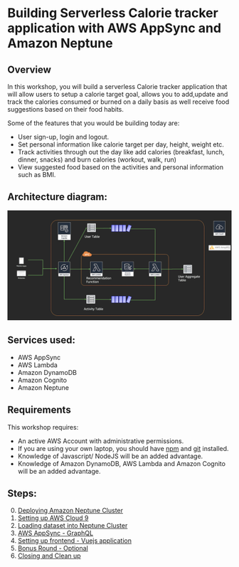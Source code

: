 # Building Serverless Calorie tracker application with AWS AppSync and Amazon Neptune

## Overview 

In this workshop, you will build a serverless Calorie tracker application that will allow users to setup a calorie target goal, allows you to add,update and track the calories consumed or burned on a daily basis as well  receive food suggestions based on their food habits.

Some of the features that you would be building today are:
- User sign-up, login and logout.
- Set personal information like calorie target per day, height, weight etc.
- Track activities through out the day like add calories (breakfast, lunch, dinner, snacks) and burn calories (workout, walk, run)
- View suggested food based on the activities and personal information such as BMI.

## Architecture diagram:

![Architecture](./images/architecture.png)

## Services used:
- AWS AppSync
- AWS Lambda
- Amazon DynamoDB
- Amazon Cognito
- Amazon Neptune

## Requirements

This workshop requires:

- An active AWS Account with administrative permissions.
- If you are using your own laptop, you should have [npm](https://docs.npmjs.com/getting-started/installing-node) and [git](https://git-scm.com/book/en/v2/Getting-Started-Installing-Git) installed.
- Knowledge of Javascript/ NodeJS will be an added advantage.
- Knowledge of Amazon DynamoDB, AWS Lambda and Amazon Cognito will be an added advantage.

## Steps:
0. [Deploying Amazon Neptune Cluster](./0_NEPTUNE/README.md)
1. [Setting up AWS Cloud 9](./1_AWS_Cloud9/README.md)
2. [Loading dataset into Neptune Cluster](./2_LOAD_DATA/README.md)
3. [AWS AppSync - GraphQL](./3_APPSYNC/README.md)
4. [Setting up frontend - Vuejs application](./4_FRONTEND_APP/README.md)
5. [Bonus Round - Optional](./5_BONUS_OPTIONAL/README.md)
6. [Closing and Clean up](./6_CLEANUP/README.md)
